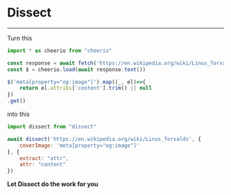 # Dissect
_ _ _
Turn this
```javascript
import * as cheerio from "cheerio"

const response = await fetch('https://en.wikipedia.org/wiki/Linus_Torvalds')
const $ = cheerio.load(await response.text())

$('meta[property="og:image"]').map((_, el)=>{
    return el.attribs['content'].trim() || null
})
.get()
```
into this
```javascript
import dissect from "dissect"

await dissect('https://en.wikipedia.org/wiki/Linus_Torvalds', {
    coverImage: 'meta[property="og:image"]'
}, {
    extract: "attr",
    attr: "content"
})
```
**Let Dissect do the work for you**